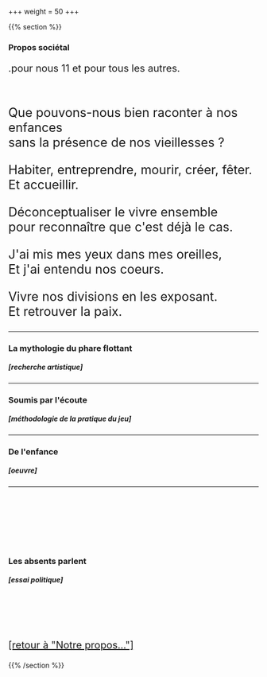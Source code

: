 +++
weight = 50
+++

{{% section %}}


### Propos sociétal

<p style="font-size:20px;">
.pour nous 11 et pour tous les autres.</p><br>

<p class="fragment fade-in" style="font-size:25px;">Que pouvons-nous bien raconter à nos enfances <br> sans la présence de nos vieillesses ?</p>
<p class="fragment fade-in" style="font-size:25px;">Habiter, entreprendre, mourir, créer, fêter. <br> Et accueillir.</p>
<p class="fragment fade-in" style="font-size:25px;">Déconceptualiser le vivre ensemble <br> pour reconnaître que c'est déjà le cas.</p>
<p class="fragment fade-in" style="font-size:25px;">J'ai mis mes yeux dans mes oreilles, <br> Et j'ai entendu nos coeurs.</p>
<p class="fragment fade-in" style="font-size:25px;">Vivre nos divisions en les exposant. <br> Et retrouver la paix.
</p>


---

### La mythologie du phare flottant 
##### [recherche artistique]

---

### Soumis par l'écoute 
##### [méthodologie de la pratique du jeu]

---

### De l'enfance
##### [oeuvre]

---

<br><br><br><br><br><br>

### Les absents parlent
##### [essai politique]

<br><br><br><br>
<p style="font-size:20px;"><a href="#/5"> [retour à "Notre propos..."] </a></p>

{{% /section %}}



